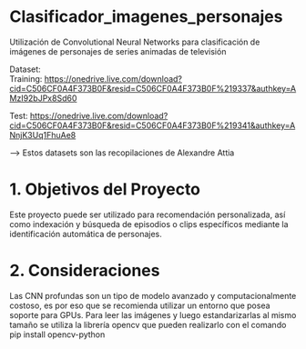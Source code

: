 # Clasificador_imagenes_personajes
Utilización de Convolutional Neural Networks para clasificación de imágenes de personajes de series animadas de televisión

Dataset:  
Training: https://onedrive.live.com/download?cid=C506CF0A4F373B0F&resid=C506CF0A4F373B0F%219337&authkey=AMzI92bJPx8Sd60

Test: https://onedrive.live.com/download?cid=C506CF0A4F373B0F&resid=C506CF0A4F373B0F%219341&authkey=ANnjK3Uq1FhuAe8

--> Estos datasets son las recopilaciones de Alexandre Attia
          
# 1. Objetivos del Proyecto
Este proyecto puede ser utilizado para recomendación personalizada, así como indexación y búsqueda de episodios o clips específicos mediante la identificación automática de personajes. 

# 2. Consideraciones
Las CNN profundas son un tipo de modelo avanzado y computacionalmente costoso, es por eso que se recomienda utilizar un entorno que posea soporte para GPUs. 
Para leer las imágenes y luego estandarizarlas al mismo tamaño se utiliza la librería opencv que pueden realizarlo con el comando pip install opencv-python

